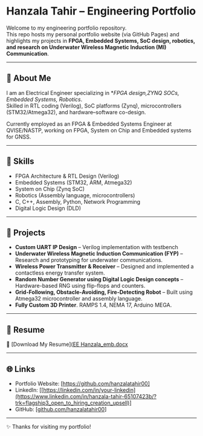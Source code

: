 # Hanzala Tahir – Engineering Portfolio

Welcome to my engineering portfolio repository.  
This repo hosts my personal portfolio website (via GitHub Pages) and highlights my projects in **FPGA, Embedded Systems, SoC design, robotics, and research on Underwater Wireless Magnetic Induction (MI) Communication**.

---

## 🚀 About Me
I am an Electrical Engineer specializing in **FPGA design,ZYNQ SOCs, Embedded Systems, Robotics*.  
Skilled in RTL coding (Verilog), SoC platforms (Zynq), microcontrollers (STM32/Atmega32), and hardware–software co-design.

Currently employed as an FPGA & Embedded Systems Engineer at QVISE/NASTP, working on FPGA, System on Chip and Embedded systems for GNSS.

---

## 🔧 Skills
- FPGA Architecture & RTL Design (Verilog)
- Embedded Systems (STM32, ARM, Atmega32)
- System on Chip (Zynq SoC)
- Robotics (Assembly language, microcontrollers)
- C, C++, Assembly, Python, Network Programming
- Digital Logic Design (DLD)

---

## 📂 Projects
- **Custom UART IP Design** – Verilog implementation with testbench
- **Underwater Wireless Magnetic Induction Communication (FYP)** – Research and prototyping for underwater communications.  
- **Wireless Power Transmitter & Receiver** – Designed and implemented a contactless energy transfer system.  
- **Random Number Generator using Digital Logic Design concepts** – Hardware-based RNG using flip-flops and counters.  
- **Grid-Following, Obstacle-Avoiding, Fire-Detecting Robot** – Built using Atmega32 microcontroller and assembly language.
- **Fully Custom 3D Printer**. RAMPS 1.4, NEMA 17, Arduino MEGA.  

---

## 📜 Resume
📄 [Download My Resume]([EE Hanzala_emb.docx](https://github.com/user-attachments/files/21890509/BS.EE.Hanzala_emb.docx)
 

---

## 🌐 Links
- Portfolio Website: [https://github.com/hanzalatahir00]
- LinkedIn: [[https://linkedin.com/in/your-linkedin](https://www.linkedin.com/in/hanzala-tahir-65107423b/?trk=flagship3_open_to_hiring_creation_upsell)]  
- GitHub: [[github.com/hanzalatahir00](https://github.com/hanzalatahir00/hanzala_tahir)] 
---

✨ Thanks for visiting my portfolio!  
